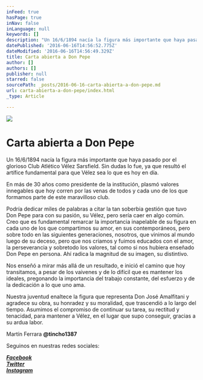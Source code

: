 ```yaml
---
inFeed: true
hasPage: true
inNav: false
inLanguage: null
keywords: []
description: "Un 16/6/1894 nacía la figura más importante que haya pasado por el glorioso Club Atlético Vélez Sarsfield. Sin dudas lo fue, ya que resultó el artífice fundamental para que Vélez sea lo que es hoy en día.\_"
datePublished: '2016-06-16T14:56:52.775Z'
dateModified: '2016-06-16T14:56:49.329Z'
title: Carta abierta a Don Pepe
author: []
authors: []
publisher: null
starred: false
sourcePath: _posts/2016-06-16-carta-abierta-a-don-pepe.md
url: carta-abierta-a-don-pepe/index.html
_type: Article

---
```

![](https://the-grid-user-content.s3-us-west-2.amazonaws.com/9d8c3ece-d91f-482a-845e-2a98abf74988.jpg)

# Carta abierta a Don Pepe

Un 16/6/1894 nacía la figura más importante que haya pasado por el glorioso Club Atlético Vélez Sarsfield. Sin dudas lo fue, ya que resultó el artífice fundamental para que Vélez sea lo que es hoy en día. 

En más de 30 años como presidente de la institución, plasmó valores innegables que hoy corren por las venas de todos y cada uno de los que formamos parte de este maravilloso club. 

Podría dedicar miles de palabras a citar la tan soberbia gestión que tuvo Don Pepe para con su pasión, su Vélez, pero sería caer en algo común. Creo que es fundamental remarcar la importancia inapelable de su figura en cada uno de los que compartimos su amor, en sus contemporáneos, pero sobre todo en las siguientes generaciones, nosotros, que vinimos al mundo luego de su deceso, pero que nos criamos y fuimos educados con el amor, la perseverancia y sobretodo los valores, tal como si nos hubiera enseñado Don Pepe en persona. Ahí radica la magnitud de su imagen, su distintivo.

Nos enseñó a mirar más allá de un resultado, e inició el camino que hoy transitamos, a pesar de los vaivenes y de lo difícil que es mantener los ideales, pregonando la importancia del trabajo constante, del esfuerzo y de la dedicación a lo que uno ama. 

Nuestra juventud enaltece la figura que representa Don José Amalfitani y agradece su obra, su honradez y su moralidad, que trascendió a lo largo del tiempo. Asumimos el compromiso de continuar su tarea, su rectitud y tenacidad, para mantener a Vélez, en el lugar que supo conseguir, gracias a su ardua labor.

Martín Ferrara **@tincho1387**

Seguinos en nuestras redes sociales:

_**[Facebook][0]**_  
_**[Twitter][1]**_  
_**[Instagram][2]**_

[0]: https://www.facebook.com/pasionfortineraoficial/
[1]: https://twitter.com/PasionFortinera
[2]: https://www.instagram.com/pasionfortinera/